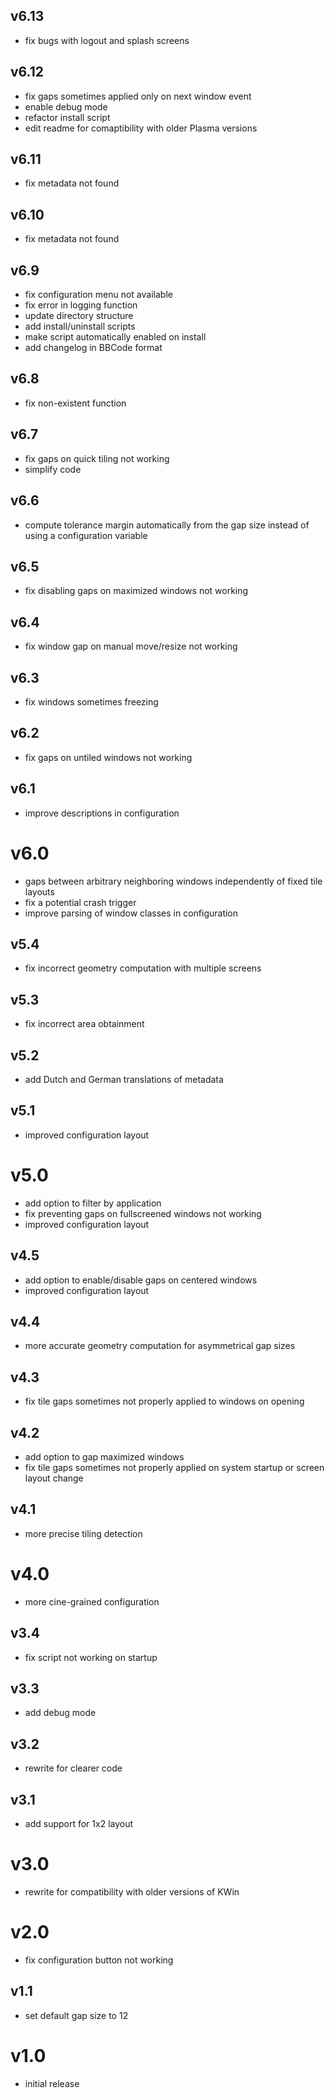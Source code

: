 ## v6.13
- fix bugs with logout and splash screens

## v6.12
- fix gaps sometimes applied only on next window event
- enable debug mode
- refactor install script
- edit readme for comaptibility with older Plasma versions

## v6.11
- fix metadata not found

## v6.10
- fix metadata not found

## v6.9
- fix configuration menu not available
- fix error in logging function
- update directory structure
- add install/uninstall scripts
- make script automatically enabled on install
- add changelog in BBCode format

## v6.8
- fix non-existent function

## v6.7
- fix gaps on quick tiling not working
- simplify code

## v6.6
- compute tolerance margin automatically from the gap size instead of using a configuration variable

## v6.5
- fix disabling gaps on maximized windows not working

## v6.4
- fix window gap on manual move/resize not working

## v6.3
- fix windows sometimes freezing

## v6.2
- fix gaps on untiled windows not working

## v6.1
- improve descriptions in configuration

# v6.0
- gaps between arbitrary neighboring windows independently of fixed tile layouts
- fix a potential crash trigger
- improve parsing of window classes in configuration

## v5.4
- fix incorrect geometry computation with multiple screens

## v5.3
- fix incorrect area obtainment

## v5.2
- add Dutch and German translations of metadata

## v5.1
- improved configuration layout

# v5.0
- add option to filter by application
- fix preventing gaps on fullscreened windows not working
- improved configuration layout

## v4.5
- add option to enable/disable gaps on centered windows
- improved configuration layout

## v4.4
- more accurate geometry computation for asymmetrical gap sizes

## v4.3
- fix tile gaps sometimes not properly applied to windows on opening

## v4.2
- add option to gap maximized windows
- fix tile gaps sometimes not properly applied on system startup or screen layout change

## v4.1
- more precise tiling detection

# v4.0
- more cine-grained configuration

## v3.4
- fix script not working on startup

## v3.3
- add debug mode

## v3.2
- rewrite for clearer code

## v3.1
- add support for 1x2 layout

# v3.0
- rewrite for compatibility with older versions of KWin

# v2.0
- fix configuration button not working

## v1.1
- set default gap size to 12

# v1.0
- initial release
